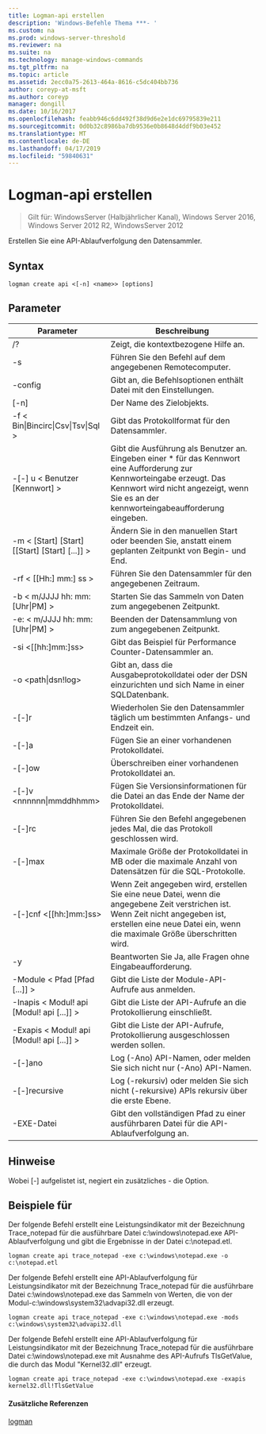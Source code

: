 ```yaml
---
title: Logman-api erstellen
description: 'Windows-Befehle Thema ***- '
ms.custom: na
ms.prod: windows-server-threshold
ms.reviewer: na
ms.suite: na
ms.technology: manage-windows-commands
ms.tgt_pltfrm: na
ms.topic: article
ms.assetid: 2ecc0a75-2613-464a-8616-c5dc404bb736
author: coreyp-at-msft
ms.author: coreyp
manager: dongill
ms.date: 10/16/2017
ms.openlocfilehash: feabb946c6dd492f38d9d6e2e1dc69795839e211
ms.sourcegitcommit: 0d0b32c8986ba7db9536e0b8648d4ddf9b03e452
ms.translationtype: MT
ms.contentlocale: de-DE
ms.lasthandoff: 04/17/2019
ms.locfileid: "59840631"
---
```

# <a name="logman-create-api"></a>Logman-api erstellen

>Gilt für: WindowsServer (Halbjährlicher Kanal), Windows Server 2016, Windows Server 2012 R2, WindowsServer 2012

Erstellen Sie eine API-Ablaufverfolgung den Datensammler.  
  
## <a name="syntax"></a>Syntax  
```  
logman create api <[-n] <name>> [options]  
```  
## <a name="parameters"></a>Parameter  
|Parameter|Beschreibung|  
|-------|--------|  
|/?|Zeigt, die kontextbezogene Hilfe an.|  
|-s <computer name>|Führen Sie den Befehl auf dem angegebenen Remotecomputer.|  
|-config <value>|Gibt an, die Befehlsoptionen enthält Datei mit den Einstellungen.|  
|[-n] <name>|Der Name des Zielobjekts.|  
|-f < Bin&#124;Bincirc&#124;Csv&#124;Tsv&#124;Sql >|Gibt das Protokollformat für den Datensammler.|  
|-[-] u < Benutzer [Kennwort] >|Gibt die Ausführung als Benutzer an. Eingeben einer * für das Kennwort eine Aufforderung zur Kennworteingabe erzeugt. Das Kennwort wird nicht angezeigt, wenn Sie es an der kennworteingabeaufforderung eingeben.|  
|-m < [Start] [Start] [[Start] [Start] [...]] >|Ändern Sie in den manuellen Start oder beenden Sie, anstatt einem geplanten Zeitpunkt von Begin- und End.|  
|-rf < [[Hh:] mm:] ss >|Führen Sie den Datensammler für den angegebenen Zeitraum.|  
|-b < m/JJJJ hh: mm: [Uhr&#124;PM] >|Starten Sie das Sammeln von Daten zum angegebenen Zeitpunkt.|  
|-e: < m/JJJJ hh: mm: [Uhr&#124;PM] >|Beenden der Datensammlung von zum angegebenen Zeitpunkt.|  
|-si <[[hh:]mm:]ss>|Gibt das Beispiel für Performance Counter-Datensammler an.|  
|-o <path&#124;dsn!log>|Gibt an, dass die Ausgabeprotokolldatei oder der DSN einzurichten und sich Name in einer SQL­Datenbank.|  
|-[-]r|Wiederholen Sie den Datensammler täglich um bestimmten Anfangs- und Endzeit ein.|  
|-[-]a|Fügen Sie an einer vorhandenen Protokolldatei.|  
|-[-]ow|Überschreiben einer vorhandenen Protokolldatei an.|  
|-[-]v <nnnnnn&#124;mmddhhmm>|Fügen Sie Versionsinformationen für die Datei an das Ende der Name der Protokolldatei.|  
|-[-]rc <task>|Führen Sie den Befehl angegebenen jedes Mal, die das Protokoll geschlossen wird.|  
|-[-]max <value>|Maximale Größe der Protokolldatei in MB oder die maximale Anzahl von Datensätzen für die SQL-Protokolle.|  
|-[-]cnf <[[hh:]mm:]ss>|Wenn Zeit angegeben wird, erstellen Sie eine neue Datei, wenn die angegebene Zeit verstrichen ist. Wenn Zeit nicht angegeben ist, erstellen eine neue Datei ein, wenn die maximale Größe überschritten wird.|  
|-y|Beantworten Sie Ja, alle Fragen ohne Eingabeaufforderung.|  
|-Module < Pfad [Pfad [...]] >|Gibt die Liste der Module-API-Aufrufe aus anmelden.|  
|-Inapis < Modul! api [Modul! api [...]] >|Gibt die Liste der API-Aufrufe an die Protokollierung einschließt.|  
|-Exapis < Modul! api [Modul! api [...]] >|Gibt die Liste der API-Aufrufe, Protokollierung ausgeschlossen werden sollen.|  
|-[-]ano|Log (-Ano) API-Namen, oder melden Sie sich nicht nur (-Ano) API-Namen.|  
|-[-]recursive|Log (-rekursiv) oder melden Sie sich nicht (-rekursive) APIs rekursiv über die erste Ebene.|  
|-EXE-Datei <value>|Gibt den vollständigen Pfad zu einer ausführbaren Datei für die API-Ablaufverfolgung an.|  
## <a name="remarks"></a>Hinweise  
Wobei [-] aufgelistet ist, negiert ein zusätzliches - die Option.  
## <a name="BKMK_examples"></a>Beispiele für  
Der folgende Befehl erstellt eine Leistungsindikator mit der Bezeichnung Trace_notepad für die ausführbare Datei c:\windows\notepad.exe API-Ablaufverfolgung und gibt die Ergebnisse in der Datei c:\notepad.etl.  
```  
logman create api trace_notepad -exe c:\windows\notepad.exe -o c:\notepad.etl  
```  
Der folgende Befehl erstellt eine API-Ablaufverfolgung für Leistungsindikator mit der Bezeichnung Trace_notepad für die ausführbare Datei c:\windows\notepad.exe das Sammeln von Werten, die von der Modul-c:\windows\system32\advapi32.dll erzeugt.  
```  
logman create api trace_notepad -exe c:\windows\notepad.exe -mods c:\windows\system32\advapi32.dll  
```  
Der folgende Befehl erstellt eine API-Ablaufverfolgung für Leistungsindikator mit der Bezeichnung Trace_notepad für die ausführbare Datei c:\windows\notepad.exe mit Ausnahme des API-Aufrufs TlsGetValue, die durch das Modul "Kernel32.dll" erzeugt.  
```  
logman create api trace_notepad -exe c:\windows\notepad.exe -exapis kernel32.dll!TlsGetValue  
```  
#### <a name="additional-references"></a>Zusätzliche Referenzen  
[logman](logman.md)  
